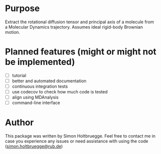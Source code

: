# Purpose
Extract the rotational diffusion tensor and principal axis of a molecule from a Molecular Dynamics trajectory. Assumes ideal rigid-body Brownian motion.

# Planned features (might or might not be implemented)
- [ ] tutorial
- [ ] better and automated documentation
- [ ] continuous integration tests
- [ ] use codecov to check how much code is tested
- [ ] align using MDAnalysis
- [ ] command-line interface

# Author
This package was written by Simon Holtbruegge. Feel free to contact me in case you experience any issues or need assistance with using the code ([simon.holtbruegge@rub.de](mailto:simon.holtbruegge@rub.de))
